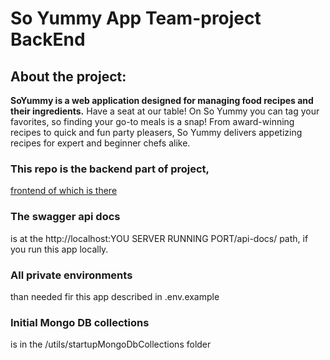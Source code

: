 # So Yummy App Team-project BackEnd

## About the project:

**SoYummy is a web application designed for managing food recipes and their ingredients.**
Have a seat at our table! On So Yummy you can tag your favorites, so finding your go-to meals is a snap! From award-winning recipes to quick and fun party pleasers, So Yummy delivers appetizing recipes for expert and beginner chefs alike.

### This repo is the backend part of project,
[frontend of which is there](https://github.com/jrudenko/project-team-4-react-node.js)

### The swagger api docs 
is at the http://localhost:YOU SERVER RUNNING PORT/api-docs/ path, if you run this app locally.

### All private environments
than needed fir this app described in .env.example

### Initial Mongo DB collections
is in the /utils/startupMongoDbСollections folder

